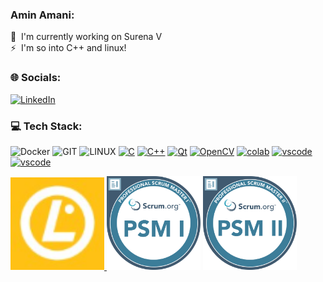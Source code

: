 ###  Amin Amani:

🚀  I'm currently working on Surena V <br>
⚡  I'm so into C++ and linux!

### 🌐 Socials:
[![LinkedIn](https://img.shields.io/badge/LinkedIn-%230077B5.svg?logo=linkedin&logoColor=white)]([https://linkedin.com/in/kalagar](https://www.linkedin.com/in/amin-amani)) 

### 💻 Tech Stack:

![Docker](https://img.shields.io/badge/docker-%230db7ed.svg?style=for-the-badge&logo=docker&logoColor=white)  ![GIT](https://img.shields.io/badge/Git-fc6d26?style=for-the-badge&logo=git&logoColor=white) ![LINUX](https://img.shields.io/badge/Linux-FCC624?style=for-the-badge&logo=linux&logoColor=black)
[![C](https://img.shields.io/badge/C-00599C?style=for-the-badge&logo=c&logoColor=white)]()
[![C++](https://img.shields.io/badge/C%2B%2B-00599C?style=for-the-badge&logo=c%2B%2B&logoColor=white)]()
[![Qt](https://img.shields.io/badge/Qt-41CD52?style=for-the-badge&logo=qt&logoColor=white)]()
[![OpenCV](https://img.shields.io/badge/OpenCV-27338e?style=for-the-badge&logo=OpenCV&logoColor=white)]()
[![colab](https://img.shields.io/badge/Colab-F9AB00?style=for-the-badge&logo=googlecolab&color=525252)]()
[![vscode](https://img.shields.io/badge/VSCode-0078D4?style=for-the-badge&logo=visual%20studio%20code&logoColor=white)]()
[![vscode](https://img.shields.io/badge/Visual_Studio-5C2D91?style=for-the-badge&logo=visual%20studio&logoColor=white)]()


<a href="https://cs.lpi.org/caf/Xamman/certification/verify/LPI000578930/dn6g693x2v"><img src="https://github.com/amin-amani/amin-amani/blob/main/badges/LPI_logo.png" alt="LPIC1 ||" width="150"/> 
<a href="https://www.scrum.org/user/1085787"><img src="https://github.com/amin-amani/amin-amani/blob/main/badges/psm1.svg" alt="PSM ||" width="150"/></a>
<a href="https://www.scrum.org/user/1085787"><img src="https://github.com/amin-amani/amin-amani/blob/main/badges/psm2.svg" alt="PSM ||" width="150"/></a>



